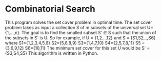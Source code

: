 Combinatorial Search
=========
This program solves the set cover problem in optimal time. The set cover problem
takes as input a collection S of m subsets of the universal set U={1,...,n}. The
goal is to find the smalled subset S' ∈ S such that the union of the subsets in S'
is U. So for example, if U = {1,2...,12} and S = {S1,S2,..,S6} where S1={1,2,3,4,5,6}
S2={5,6,8,9} S3={1,4,7,10} S4={2,5,7,8,11} S5 = {3,6,9,12} S6={10,11}
The minimum set cover for this set U would be S' = {S3,S4,S5}
This algorithm is written in Python. 
